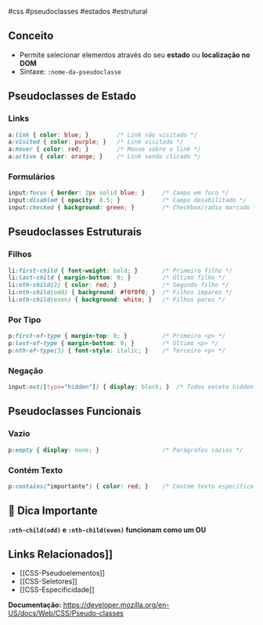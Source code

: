 #css #pseudoclasses #estados #estrutural

## Conceito
- Permite selecionar elementos através do seu **estado** ou **localização no DOM**
- Sintaxe: `:nome-da-pseudoclasse`

## Pseudoclasses de Estado

### Links
```css
a:link { color: blue; }        /* Link não visitado */
a:visited { color: purple; }   /* Link visitado */
a:hover { color: red; }        /* Mouse sobre o link */
a:active { color: orange; }    /* Link sendo clicado */
```

### Formulários
```css
input:focus { border: 2px solid blue; }     /* Campo em foco */
input:disabled { opacity: 0.5; }            /* Campo desabilitado */
input:checked { background: green; }        /* Checkbox/radio marcado */
```

## Pseudoclasses Estruturais

### Filhos
```css
li:first-child { font-weight: bold; }       /* Primeiro filho */
li:last-child { margin-bottom: 0; }         /* Último filho */
li:nth-child(2) { color: red; }             /* Segundo filho */
li:nth-child(odd) { background: #f0f0f0; }  /* Filhos ímpares */
li:nth-child(even) { background: white; }   /* Filhos pares */
```

### Por Tipo
```css
p:first-of-type { margin-top: 0; }          /* Primeiro <p> */
p:last-of-type { margin-bottom: 0; }        /* Último <p> */
p:nth-of-type(3) { font-style: italic; }    /* Terceiro <p> */
```

### Negação
```css
input:not([type="hidden"]) { display: block; }  /* Todos exceto hidden */
```

## Pseudoclasses Funcionais

### Vazio
```css
p:empty { display: none; }                  /* Parágrafos vazios */
```

### Contém Texto
```css
p:contains("importante") { color: red; }    /* Contém texto específico */
```

## 📌 Dica Importante
**`:nth-child(odd)` e `:nth-child(even)` funcionam como um OU**

## Links Relacionados]]
- [[CSS-Pseudoelementos]]
- [[CSS-Seletores]]
- [[CSS-Especificidade]]

**Documentação:** https://developer.mozilla.org/en-US/docs/Web/CSS/Pseudo-classes
